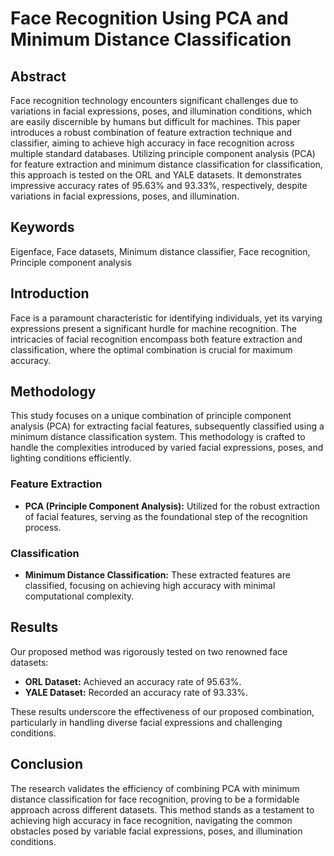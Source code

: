 # Face Recognition Using PCA and Minimum Distance Classification

## Abstract
Face recognition technology encounters significant challenges due to variations in facial expressions, poses, and illumination conditions, which are easily discernible by humans but difficult for machines. This paper introduces a robust combination of feature extraction technique and classifier, aiming to achieve high accuracy in face recognition across multiple standard databases. Utilizing principle component analysis (PCA) for feature extraction and minimum distance classification for classification, this approach is tested on the ORL and YALE datasets. It demonstrates impressive accuracy rates of 95.63% and 93.33%, respectively, despite variations in facial expressions, poses, and illumination.

## Keywords
Eigenface, Face datasets, Minimum distance classifier, Face recognition, Principle component analysis

## Introduction
Face is a paramount characteristic for identifying individuals, yet its varying expressions present a significant hurdle for machine recognition. The intricacies of facial recognition encompass both feature extraction and classification, where the optimal combination is crucial for maximum accuracy. 

## Methodology
This study focuses on a unique combination of principle component analysis (PCA) for extracting facial features, subsequently classified using a minimum distance classification system. This methodology is crafted to handle the complexities introduced by varied facial expressions, poses, and lighting conditions efficiently.

### Feature Extraction
- **PCA (Principle Component Analysis):** Utilized for the robust extraction of facial features, serving as the foundational step of the recognition process.

### Classification
- **Minimum Distance Classification:** These extracted features are classified, focusing on achieving high accuracy with minimal computational complexity.

## Results
Our proposed method was rigorously tested on two renowned face datasets:
- **ORL Dataset:** Achieved an accuracy rate of 95.63%.
- **YALE Dataset:** Recorded an accuracy rate of 93.33%.

These results underscore the effectiveness of our proposed combination, particularly in handling diverse facial expressions and challenging conditions.

## Conclusion
The research validates the efficiency of combining PCA with minimum distance classification for face recognition, proving to be a formidable approach across different datasets. This method stands as a testament to achieving high accuracy in face recognition, navigating the common obstacles posed by variable facial expressions, poses, and illumination conditions.

